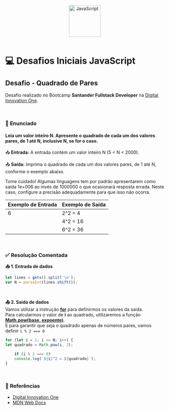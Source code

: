 <div align="center">
  <img alt="JavaScript" height="100" src="https://raw.githubusercontent.com/FortAwesome/Font-Awesome/6.x/svgs/brands/js-square.svg">
</div>

<br>

# 💻 Desafios Iniciais JavaScript

## Desafio - Quadrado de Pares
Desafio realizado no Bootcamp **Santander Fullstack Developer** na [Digital Innovation One](https://www.dio.me/).

<br>

### 📝 **Enunciado**
#### **Leia um valor inteiro N. Apresente o quadrado de cada um dos valores pares, de 1 até N, inclusive N, se for o caso.**

📥 **Entrada:** A entrada contém um valor inteiro N (5 < N < 2000).


📤 **Saída:** Imprima o quadrado de cada um dos valores pares, de 1 até N, conforme o exemplo abaixo.

Tome cuidado! Algumas linguagens tem por padrão apresentarem como saída 1e+006 ao invés de 1000000 o que ocasionará resposta errada. Neste caso, configure a precisão adequadamente para que isso não ocorra.

Exemplo de Entrada          | Exemplo de Saída
--------------------------- | ---------------------------
6                           | 2^2 = 4
 ͏ ͏ ͏ ͏                        | 4^2 = 16
 ͏ ͏ ͏ ͏                        | 6^2 = 36

<br>

### ✅ **Resolução Comentada**

**📥 1. Entrada de dados**<br>

```javascript
let lines = gets().split('\n');
var N = parseInt(lines.shift());
```

<br>

**📤 2. Saída de dados**<br>
 Vamos utilizar a instrução [**for**](https://developer.mozilla.org/pt-BR/docs/Web/JavaScript/Reference/Statements/for) para definirmos os valores da saída.
 <br>
 Para calcularmos o valor de **i** ao quadrado, utilizaremos a função [**Math.pow(base, expoente)**](https://developer.mozilla.org/pt-BR/docs/Web/JavaScript/Reference/Global_Objects/Math/pow).
 <br> 
 E para garantir que seja o quadrado apenas de números pares, vamos definir `i % 2 === 0`

```javascript
for (let i = 1; i <= N; i++) {
let quadrado = Math.pow(i, 2);

	if (i % 2 === 0) 
    console.log(`${i}^2 = ${quadrado}`);
}
```

<br>

### 🔎 **Referências**
- [Digital Innovation One](https://www.dio.me/)
- [MDN Web Docs](https://developer.mozilla.org/pt-BR/)

<br>
